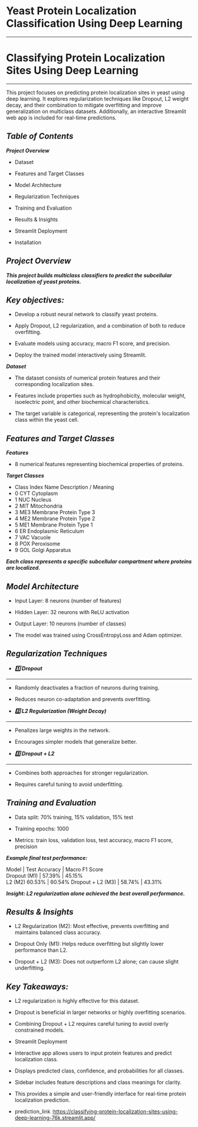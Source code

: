 # Yeast Protein Localization Classification Using Deep Learning
---
# Classifying Protein Localization Sites Using Deep Learning
---
This project focuses on predicting protein localization sites in yeast using deep learning. It explores regularization techniques like Dropout, L2 weight decay, and their combination to mitigate overfitting and improve generalization on multiclass datasets. Additionally, an interactive Streamlit web app is included for real-time predictions.

***Table of Contents***
---
***Project Overview***

* Dataset

* Features and Target Classes

* Model Architecture

* Regularization Techniques

* Training and Evaluation

* Results & Insights

* Streamlit Deployment

* Installation


***Project Overview***
---

***This project builds multiclass classifiers to predict the subcellular localization of yeast proteins.***

***Key objectives:***
---

* Develop a robust neural network to classify yeast proteins.

* Apply Dropout, L2 regularization, and a combination of both to reduce overfitting.

* Evaluate models using accuracy, macro F1 score, and precision.

* Deploy the trained model interactively using Streamlit.

***Dataset***

* The dataset consists of numerical protein features and their corresponding localization sites.

* Features include properties such as hydrophobicity, molecular weight, isoelectric point, and other biochemical characteristics.

* The target variable is categorical, representing the protein's localization class within the yeast cell.

***Features and Target Classes***
---
***Features***

* 8 numerical features representing biochemical properties of proteins.

***Target Classes***
* Class Index	Name	Description / Meaning
* 0	CYT	Cytoplasm
* 1	NUC	Nucleus
* 2	MIT	Mitochondria
* 3	ME3	Membrane Protein Type 3
* 4	ME2	Membrane Protein Type 2
* 5	ME1	Membrane Protein Type 1
* 6	ER	Endoplasmic Reticulum
* 7	VAC	Vacuole
* 8	POX	Peroxisome
* 9	GOL	Golgi Apparatus

***Each class represents a specific subcellular compartment where proteins are localized.***

***Model Architecture***
---

* Input Layer: 8 neurons (number of features)

* Hidden Layer: 32 neurons with ReLU activation

* Output Layer: 10 neurons (number of classes)

* The model was trained using CrossEntropyLoss and Adam optimizer.

***Regularization Techniques***
---
* ***1️⃣ Dropout***
---
* Randomly deactivates a fraction of neurons during training.

* Reduces neuron co-adaptation and prevents overfitting.

* ***2️⃣ L2 Regularization (Weight Decay)***
---
* Penalizes large weights in the network.

* Encourages simpler models that generalize better.

* ***3️⃣ Dropout + L2***
---
* Combines both approaches for stronger regularization.

* Requires careful tuning to avoid underfitting.

***Training and Evaluation***
---
* Data split: 70% training, 15% validation, 15% test

* Training epochs: 1000

* Metrics: train loss, validation loss, test accuracy, macro F1 score, precision

***Example final test performance:***

Model	| Test Accuracy	| Macro F1 Score	
Dropout (M1) |	57.39% |	45.15%	
L2 (M2)	60.53% | 60.54%	
Dropout + L2 (M3)	| 58.74% | 43.31%	

***Insight: L2 regularization alone achieved the best overall performance.***

***Results & Insights***
---

* L2 Regularization (M2): Most effective, prevents overfitting and maintains balanced class accuracy.

* Dropout Only (M1): Helps reduce overfitting but slightly lower performance than L2.

* Dropout + L2 (M3): Does not outperform L2 alone; can cause slight underfitting.

***Key Takeaways:***
---

* L2 regularization is highly effective for this dataset.

* Dropout is beneficial in larger networks or highly overfitting scenarios.

* Combining Dropout + L2 requires careful tuning to avoid overly constrained models.

* Streamlit Deployment

* Interactive app allows users to input protein features and predict localization class.

* Displays predicted class, confidence, and probabilities for all classes.

* Sidebar includes feature descriptions and class meanings for clarity.

* This provides a simple and user-friendly interface for real-time protein localization prediction.

* prediction_link :https://classifying-protein-localization-sites-using-deep-learning-76k.streamlit.app/
